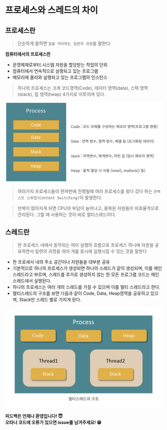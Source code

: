 # 프로세스와 스레드의 차이

## 프로세스란

> 단순하게 말하면 `일을 처리하는 일련의 과정`을 말한다.

**컴퓨터에서의 프로세스란**

- 운영체제로부터 시스템 자원을 할당받는 작업의 단위
- 컴퓨터에서 연속적으로 실행되고 있는 프로그램
- 메모리에 올라와 실행되고 있는 프로그램의 인스턴스

> 하나의 프로세스는 크게 코드영역(Code), 데이터 영역(data), 스택 영역(stack), 힙 영역(heap) 4가지로 이루어져 있다.

![Process](./Image/process.png)

> 여러가지 프로세스들이 한꺼번에 진행될때 여러 프로세스를 왔다 갔다 하는 `콘텍스트 스위칭(Context Switching)`이 발생한다.

> 반복이 많아지게 되면 CPU의 부담이 늘어나고, 중복된 자원들이 비효율적으로 관리된다. 그럴 때 사용하는 것이 바로 멀티스레드이다.

## 스레드란

> 한 프로세스 내에서 동작되는 여러 실행의 흐름으로 프로세스 하나에 자원을 공유하면서 일련의 과정을 여러 개를 동시에 실행시킬 수 있는 것을 말한다

- 한 프로세서 내의 주소 공간이나 자원들을 대부분 공유
- 기본적으로 하나의 프로세스가 생성되면 하나의 스레드가 같이 생성되며, 이를 메인 스레드라고 부르며, 스레드를 추가로 생성하지 않는 한 모든 프로그램 코드는 메인 스레드에서 실행된다.
- 하나의 프로세스는 여러 개의 스레드를 가질 수 있으며 이를 멀티 스레드라고 한다.
- 멀티스레드의 구조를 보면 다음과 같이 Code, Data, Heap영역을 공유하고 있으며, Stack만 스레드 별로 가지게 된다.

![Thread](./Image/thread.png)

**피드백은 언제나 환영입니다! 😇**  
**오타나 코드에 오류가 있으면 issue를 남겨주세요! 😁**
